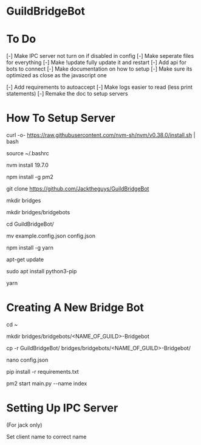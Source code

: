 # GuildBridgeBot

# To Do

[-] Make IPC server not turn on if disabled in config
[-] Make seperate files for everything
[-] Make !update fully update it and restart
[-] Add api for bots to connect
[-] Make documentation on how to setup
[-] Make sure its optimized as close as the javascript one 

[-] Add requirements to autoaccept
[-] Make logs easier to read (less print statements)
[-] Remake the doc to setup servers


# How To Setup Server

curl -o- https://raw.githubusercontent.com/nvm-sh/nvm/v0.38.0/install.sh | bash

source ~/.bashrc

nvm install 19.7.0

npm install -g pm2

git clone https://github.com/Jacktheguys/GuildBridgeBot

mkdir bridges

mkdir bridges/bridgebots

cd GuildBridgeBot/

mv example.config.json config.json

npm install -g yarn

apt-get update

sudo apt install python3-pip

yarn


# Creating A New Bridge Bot

cd ~

mkdir bridges/bridgebots/<NAME_OF_GUILD>-Bridgebot

cp -r GuildBridgeBot/ bridges/bridgebots/<NAME_OF_GUILD>-Bridgebot/

nano config.json

pip install -r requirements.txt

pm2 start main.py --name index

# Setting Up IPC Server
(For jack only)

Set client name to correct name